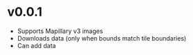 # v0.0.1
* Supports Mapillary v3 images
* Downloads data (only when bounds match tile boundaries)
* Can add data
